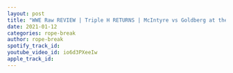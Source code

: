 ```yaml
---
layout: post
title: "WWE Raw REVIEW | Triple H RETURNS | McIntyre vs Goldberg at the Royal Rumble"
date: 2021-01-12
categories: rope-break
author: rope-break
spotify_track_id: 
youtube_video_id: io6d3PXeeIw
apple_track_id: 
---
```

